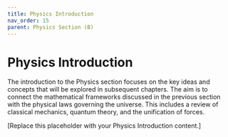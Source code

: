 ```yaml
---
title: Physics Introduction
nav_order: 15
parent: Physics Section (B)
---
```


# Physics Introduction

The introduction to the Physics section focuses on the key ideas and concepts that will be explored in subsequent chapters. The aim is to connect the mathematical frameworks discussed in the previous section with the physical laws governing the universe. This includes a review of classical mechanics, quantum theory, and the unification of forces.

[Replace this placeholder with your Physics Introduction content.]
